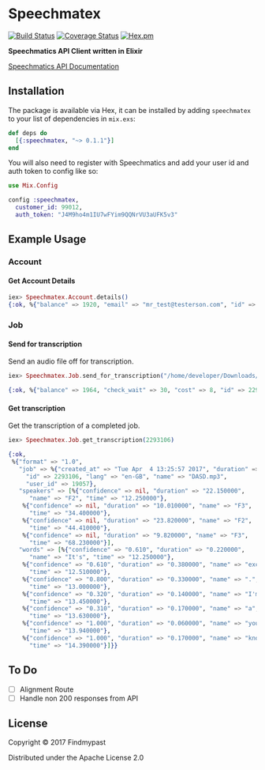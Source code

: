 # Speechmatex

[![Build Status](https://travis-ci.org/findmypast-oss/speechmatex.svg?branch=master)](https://travis-ci.org/findmypast-oss/speechmatex)
[![Coverage Status](https://coveralls.io/repos/github/findmypast-oss/speechmatex/badge.svg?branch=master)](https://coveralls.io/github/findmypast-oss/speechmatex?branch=master)
[![Hex.pm](https://img.shields.io/hexpm/v/speechmatex.svg)](https://hex.pm/packages/speechmatex)

**Speechmatics API Client written in Elixir**

[Speechmatics API Documentation](https://app.speechmatics.com/api-details)

## Installation

The package is available via Hex, it can be installed by adding `speechmatex` to your list of dependencies in `mix.exs`:

```elixir
def deps do
  [{:speechmatex, "~> 0.1.1"}]
end
```

You will also need to register with Speechmatics and add your user id and auth token to config like so:

```elixir
use Mix.Config

config :speechmatex,
  customer_id: 99012,
  auth_token: "J4M9ho4m1IU7wFYim9QQNrVU3aUFK5v3"
```

## Example Usage

### Account

#### Get Account Details

```elixir
iex> Speechmatex.Account.details()
{:ok, %{"balance" => 1920, "email" => "mr_test@testerson.com", "id" => 43641}}
```

### Job

#### Send for transcription

Send an audio file off for transcription.

```elixir
iex> Speechmatex.Job.send_for_transcription("/home/developer/Downloads/example.mp3", "en-GB")

{:ok, %{"balance" => 1964, "check_wait" => 30, "cost" => 8, "id" => 2293106}}
```

#### Get transcription

Get the transcription of a completed job.

```elixir
iex> Speechmatex.Job.get_transcription(2293106)

{:ok,
 %{"format" => "1.0",
   "job" => %{"created_at" => "Tue Apr  4 13:25:57 2017", "duration" => 79,
     "id" => 2293106, "lang" => "en-GB", "name" => "DASD.mp3",
     "user_id" => 19057},
   "speakers" => [%{"confidence" => nil, "duration" => "22.150000",
      "name" => "F2", "time" => "12.250000"},
    %{"confidence" => nil, "duration" => "10.010000", "name" => "F3",
      "time" => "34.400000"},
    %{"confidence" => nil, "duration" => "23.820000", "name" => "F2",
      "time" => "44.410000"},
    %{"confidence" => nil, "duration" => "9.820000", "name" => "F3",
      "time" => "68.230000"}],
   "words" => [%{"confidence" => "0.610", "duration" => "0.220000",
      "name" => "It's", "time" => "12.250000"},
    %{"confidence" => "0.610", "duration" => "0.380000", "name" => "exciting",
      "time" => "12.510000"},
    %{"confidence" => "0.800", "duration" => "0.330000", "name" => ".",
      "time" => "13.000000"},
    %{"confidence" => "0.320", "duration" => "0.140000", "name" => "I'm",
      "time" => "13.450000"},
    %{"confidence" => "0.310", "duration" => "0.170000", "name" => "a",
      "time" => "13.630000"},
    %{"confidence" => "1.000", "duration" => "0.060000", "name" => "you",
      "time" => "13.940000"},
    %{"confidence" => "1.000", "duration" => "0.170000", "name" => "know",
      "time" => "14.390000"}]}}
```

## To Do

- [ ] Alignment Route
- [ ] Handle non 200 responses from API

## License

Copyright © 2017 Findmypast

Distributed under the Apache License 2.0
